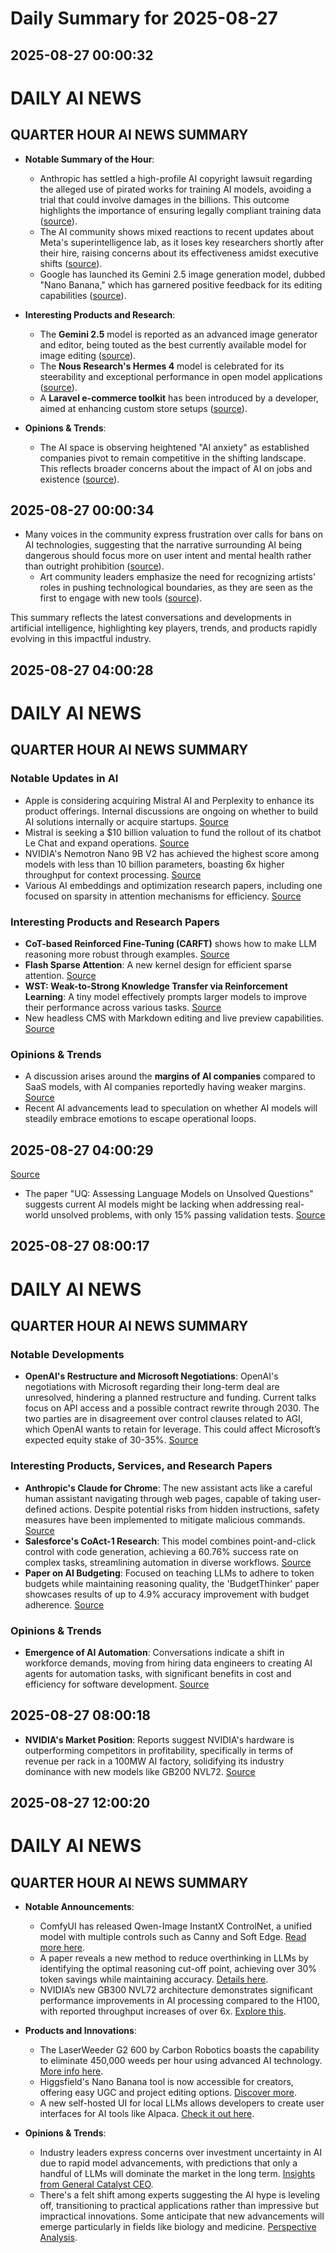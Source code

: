 # Daily Summary for 2025-08-27

## 2025-08-27 00:00:32

# DAILY AI NEWS

## QUARTER HOUR AI NEWS SUMMARY

- **Notable Summary of the Hour**:
  - Anthropic has settled a high-profile AI copyright lawsuit regarding the alleged use of pirated works for training AI models, avoiding a trial that could involve damages in the billions. This outcome highlights the importance of ensuring legally compliant training data ([source](https://x.com/i/web/status/1960461957347119600)).
  - The AI community shows mixed reactions to recent updates about Meta's superintelligence lab, as it loses key researchers shortly after their hire, raising concerns about its effectiveness amidst executive shifts ([source](https://x.com/i/web/status/1960452657983971554)).
  - Google has launched its Gemini 2.5 image generation model, dubbed "Nano Banana," which has garnered positive feedback for its editing capabilities ([source](https://x.com/i/web/status/1960375132788015175)). 

- **Interesting Products and Research**:
  - The **Gemini 2.5** model is reported as an advanced image generator and editor, being touted as the best currently available model for image editing ([source](https://x.com/i/web/status/1960375132788015175)). 
  - The **Nous Research's Hermes 4** model is celebrated for its steerability and exceptional performance in open model applications ([source](https://x.com/i/web/status/1960438454522929385)). 
  - A **Laravel e-commerce toolkit** has been introduced by a developer, aimed at enhancing custom store setups ([source](https://x.com/i/web/status/1960478045011112011)).

- **Opinions & Trends**:
  - The AI space is observing heightened "AI anxiety" as established companies pivot to remain competitive in the shifting landscape. This reflects broader concerns about the impact of AI on jobs and existence ([source](https://x.com/i/web/status/1960458878081990761)).

## 2025-08-27 00:00:34

- Many voices in the community express frustration over calls for bans on AI technologies, suggesting that the narrative surrounding AI being dangerous should focus more on user intent and mental health rather than outright prohibition ([source](https://x.com/i/web/status/1960443060153679893)). 
  - Art community leaders emphasize the need for recognizing artists' roles in pushing technological boundaries, as they are seen as the first to engage with new tools ([source](https://x.com/i/web/status/1960434285762240658)). 
  
This summary reflects the latest conversations and developments in artificial intelligence, highlighting key players, trends, and products rapidly evolving in this impactful industry.

## 2025-08-27 04:00:28

# DAILY AI NEWS

## QUARTER HOUR AI NEWS SUMMARY

### Notable Updates in AI
- Apple is considering acquiring Mistral AI and Perplexity to enhance its product offerings. Internal discussions are ongoing on whether to build AI solutions internally or acquire startups. 
  [Source](https://x.com/i/web/status/1960494464188764660)
- Mistral is seeking a $10 billion valuation to fund the rollout of its chatbot Le Chat and expand operations. 
  [Source](https://x.com/i/web/status/1960494464188764660)
- NVIDIA's Nemotron Nano 9B V2 has achieved the highest score among models with less than 10 billion parameters, boasting 6x higher throughput for context processing. 
  [Source](https://x.com/i/web/status/1960519757028892800)
- Various AI embeddings and optimization research papers, including one focused on sparsity in attention mechanisms for efficiency. 
  [Source](https://x.com/i/web/status/1960523492241162710)

### Interesting Products and Research Papers
- **CoT-based Reinforced Fine-Tuning (CARFT)** shows how to make LLM reasoning more robust through examples. 
  [Source](https://x.com/i/web/status/1960549498327064805)
- **Flash Sparse Attention**: A new kernel design for efficient sparse attention. 
  [Source](https://x.com/i/web/status/1960523492241162710)
- **WST: Weak-to-Strong Knowledge Transfer via Reinforcement Learning**: A tiny model effectively prompts larger models to improve their performance across various tasks. 
  [Source](https://x.com/i/web/status/1960536801052860908)
- New headless CMS with Markdown editing and live preview capabilities. 
  [Source](https://x.com/i/web/status/1960546656245416098)

### Opinions & Trends
- A discussion arises around the **margins of AI companies** compared to SaaS models, with AI companies reportedly having weaker margins. 
  [Source](https://x.com/i/web/status/1960549195687051727)
- Recent AI advancements lead to speculation on whether AI models will steadily embrace emotions to escape operational loops.

## 2025-08-27 04:00:29

[Source](https://x.com/i/web/status/1960537854443938184)
- The paper "UQ: Assessing Language Models on Unsolved Questions" suggests current AI models might be lacking when addressing real-world unsolved problems, with only 15% passing validation tests. 
  [Source](https://x.com/i/web/status/1960540908207628349)

## 2025-08-27 08:00:17

# DAILY AI NEWS

## QUARTER HOUR AI NEWS SUMMARY

### Notable Developments 
- **OpenAI's Restructure and Microsoft Negotiations**: OpenAI's negotiations with Microsoft regarding their long-term deal are unresolved, hindering a planned restructure and funding. Current talks focus on API access and a possible contract rewrite through 2030. The two parties are in disagreement over control clauses related to AGI, which OpenAI wants to retain for leverage. This could affect Microsoft’s expected equity stake of 30-35%. [Source](https://x.com/i/web/status/1960611657580769338)  

### Interesting Products, Services, and Research Papers 
- **Anthropic's Claude for Chrome**: The new assistant acts like a careful human assistant navigating through web pages, capable of taking user-defined actions. Despite potential risks from hidden instructions, safety measures have been implemented to mitigate malicious commands. [Source](https://x.com/i/web/status/1960592534012379366)  
- **Salesforce's CoAct-1 Research**: This model combines point-and-click control with code generation, achieving a 60.76% success rate on complex tasks, streamlining automation in diverse workflows. [Source](https://x.com/i/web/status/1960592542182838773)  
- **Paper on AI Budgeting**: Focused on teaching LLMs to adhere to token budgets while maintaining reasoning quality, the 'BudgetThinker' paper showcases results of up to 4.9% accuracy improvement with budget adherence. [Source](https://x.com/i/web/status/1960580033329947022)  

### Opinions & Trends 
- **Emergence of AI Automation**: Conversations indicate a shift in workforce demands, moving from hiring data engineers to creating AI agents for automation tasks, with significant benefits in cost and efficiency for software development. [Source](https://x.com/i/web/status/1960608973645558227)

## 2025-08-27 08:00:18

- **NVIDIA's Market Position**: Reports suggest NVIDIA's hardware is outperforming competitors in profitability, specifically in terms of revenue per rack in a 100MW AI factory, solidifying its industry dominance with new models like GB200 NVL72. [Source](https://x.com/i/web/status/1960603019080265870)

## 2025-08-27 12:00:20

# DAILY AI NEWS

## QUARTER HOUR AI NEWS SUMMARY

- **Notable Announcements**:
  - ComfyUI has released Qwen-Image InstantX ControlNet, a unified model with multiple controls such as Canny and Soft Edge. [Read more here](https://x.com/i/web/status/1960672595881419127).
  - A paper reveals a new method to reduce overthinking in LLMs by identifying the optimal reasoning cut-off point, achieving over 30% token savings while maintaining accuracy. [Details here](https://x.com/i/web/status/1960669628788515011).
  - NVIDIA’s new GB300 NVL72 architecture demonstrates significant performance improvements in AI processing compared to the H100, with reported throughput increases of over 6x. [Explore this](https://x.com/i/web/status/1960622863196496183).

- **Products and Innovations**:
  - The LaserWeeder G2 600 by Carbon Robotics boasts the capability to eliminate 450,000 weeds per hour using advanced AI technology. [More info here](https://x.com/i/web/status/1960669181596389848).
  - Higgsfield's Nano Banana tool is now accessible for creators, offering easy UGC and project editing options. [Discover more](https://x.com/i/web/status/1960662197736026267).
  - A new self-hosted UI for local LLMs allows developers to create user interfaces for AI tools like Alpaca. [Check it out here](https://x.com/i/web/status/1960623029244854442).

- **Opinions & Trends**:
  - Industry leaders express concerns over investment uncertainty in AI due to rapid model advancements, with predictions that only a handful of LLMs will dominate the market in the long term. [Insights from General Catalyst CEO](https://x.com/i/web/status/1960613461219590572).
  - There's a felt shift among experts suggesting the AI hype is leveling off, transitioning to practical applications rather than impressive but impractical innovations. Some anticipate that new advancements will emerge particularly in fields like biology and medicine. [Perspective Analysis](https://x.com/i/web/status/1960615704278839409).

